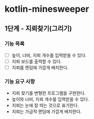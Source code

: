 # kotlin-minesweeper

## 1단계 - 지뢰찾기(그리기)
### 기능 목록

- [ ] 높이, 너비, 지뢰 개수를 입력받을 수 있다.
- [ ] 지뢰 보드를 출력할 수 있다.
- [ ] 지뢰를 랜덤에 가깝게 배치한다.

### 기능 요구 사항

- 지뢰 찾기를 변형한 프로그램을 구현한다. 
- 높이와 너비, 지뢰 개수를 입력받을 수 있다. 
- 지뢰는 눈에 잘 띄는 것으로 표기한다. 
- 지뢰는 가급적 랜덤에 가깝게 배치한다.
